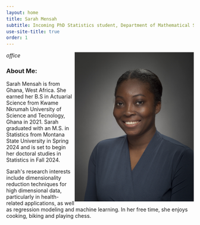 ```yaml
---
layout: home
title: Sarah Mensah
subtitle: Incoming PhD Statistics student, Department of Mathematical Sciences, Montana State University
use-site-title: true
order: 1
---
```


<p>

<img align="right" src="/images/prof_pic.jpg" alt="" width="320">
<em>office</em>

</p>


### About Me:


Sarah Mensah is from Ghana, West Africa. She earned her B.S in Actuarial Science from Kwame Nkrumah 
University of Science and Tecnology, Ghana in 2021. Sarah graduated with an M.S. in Statistics from 
Montana State University in Spring 2024 and is set to begin her doctoral studies in Statistics in Fall 2024.


Sarah's research interests include dimensionality reduction techniques for high dimensional data, particularly 
in health-related applications, as well as regression modeling and machine learning. In her free time, she enjoys
 cooking, biking and playing chess.





